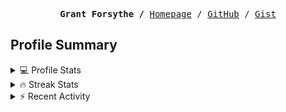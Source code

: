 <p><pre align="center"><strong>Grant Forsythe /</strong> <a href="https://www.grantwforsythe.com/">Homepage</a> / <a href="https://github.com/grantwforsythe">GitHub</a> / <a href="https://gist.github.com/grantwforsythe">Gist</a></pre></p>
 
<h2 align="left">Profile Summary</h2>
<details>
    <summary>💻 Profile Stats</summary>
    <div align="center">
        <img alt="GitHub stats" src="https://github-readme-stats.vercel.app/api?username=grantwforsythe&count_private=true&show_icons=true&hide=stars&border_radius=7&include_all_commits=true&hide_rank=true&custom_title=Grant%27s%20GitHub%20Stats">
        <img alt="Top languages" src="https://github-readme-stats.vercel.app/api/top-langs/?username=grantwforsythe&hide=jupyter+notebook,vim+script&layout=compact&langs_count=6">
    </div>
    <p style="font-size: 11px;" align="center">
        <strong>Note:</strong> Top languages is only a metric of the languages my public code consists of and doesn't reflect experience or skill level.
    </p>
</details>

<details>
    <summary>🔥 Streak Stats</summary>
        <div align="center">
            <img alt="Streak stats" src="https://github-readme-streak-stats.herokuapp.com/?user=grantwforsythe">
        </div>
</details>

 <details>
    <summary>⚡ Recent Activity</summary>
    
  <!--START_SECTION:activity-->
1. 💪 Opened PR [#3](https://github.com/grantwforsythe/monkeylang/pull/3) in [grantwforsythe/monkeylang](https://github.com/grantwforsythe/monkeylang)
2. 🎉 Merged PR [#23](https://github.com/grantwforsythe/custom-reports-for-ynab/pull/23) in [grantwforsythe/custom-reports-for-ynab](https://github.com/grantwforsythe/custom-reports-for-ynab)
3. 💪 Opened PR [#23](https://github.com/grantwforsythe/custom-reports-for-ynab/pull/23) in [grantwforsythe/custom-reports-for-ynab](https://github.com/grantwforsythe/custom-reports-for-ynab)
4. 🎉 Merged PR [#18](https://github.com/grantwforsythe/custom-reports-for-ynab/pull/18) in [grantwforsythe/custom-reports-for-ynab](https://github.com/grantwforsythe/custom-reports-for-ynab)
5. 🚀 Published release [Release 1.7.0](https://github.com/grantwforsythe/custom-reports-for-ynab/releases/tag/1.7.0) in [grantwforsythe/custom-reports-for-ynab](https://github.com/grantwforsythe/custom-reports-for-ynab)
  <!--END_SECTION:activity-->
    
 </details>
